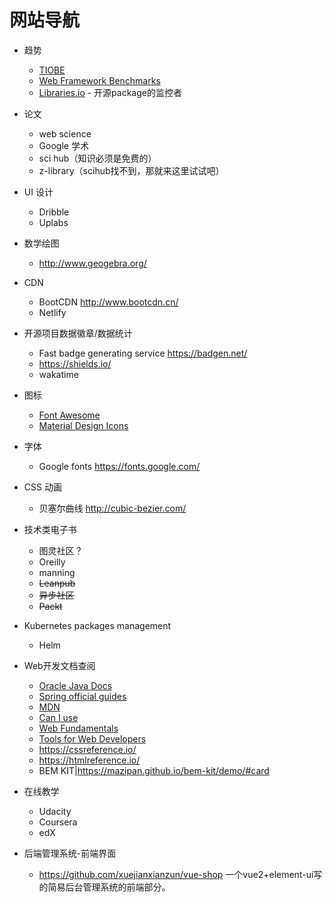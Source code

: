 # 网站导航

- 趋势
  - [TIOBE](https://www.tiobe.com/tiobe-index/) 
  - [Web Framework Benchmarks](https://www.techempower.com/benchmarks/#section=test&runid=9d5522a6-2917-467a-9d7a-8c0f6a8ed790)
  - [Libraries.io](https://libraries.io/) - 开源package的监控者
  
- 论文
  - web science
  - Google 学术
  - sci hub（知识必须是免费的）
  - z-library（scihub找不到，那就来这里试试吧）

- UI 设计
  - Dribble
  - Uplabs

- 数学绘图
  
  - http://www.geogebra.org/
  
- CDN
  
  - BootCDN http://www.bootcdn.cn/
  - Netlify
  
  
- 开源项目数据徽章/数据统计
  - Fast badge generating service https://badgen.net/
  - https://shields.io/
  - wakatime

- 图标

  - [Font  Awesome](https://fontawesome.com/) 
  - [Material Design Icons](http://google.github.io/material-design-icons/)

- 字体
  
  - Google fonts https://fonts.google.com/
  
- CSS 动画
  
  - 贝塞尔曲线 http://cubic-bezier.com/
  
- 技术类电子书
  - 图灵社区？
  - Oreilly
  - manning
  - ~~Leanpub~~
  - ~~异步社区~~
  - ~~Packt~~

- Kubernetes packages management
  
  - Helm
  
- Web开发文档查阅

  - [Oracle Java Docs](https://docs.oracle.com/en/java/index.html)
  - [Spring official guides](https://spring.io/guides)
  - [MDN](https://developer.mozilla.org/zh-CN/docs/Web)
  - [Can I use](http://caniuse.com/) 
  - [Web Fundamentals](https://developers.google.com/web) 
  - [Tools for Web Developers](https://developers.google.com/web/tools) 
  - https://cssreference.io/ 
  - https://htmlreference.io/
  - BEM KIT|https://mazipan.github.io/bem-kit/demo/#card
  
- 在线教学

  - Udacity 
  - Coursera 
  - edX 

- 后端管理系统-前端界面
  - https://github.com/xuejianxianzun/vue-shop 一个vue2+element-ui写的简易后台管理系统的前端部分。